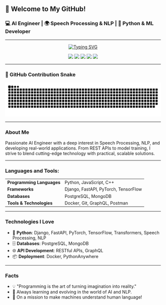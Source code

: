 ## 👋 Welcome to My GitHub!
### 💻 AI Engineer | 🌍 Speech Processing & NLP  | 🚀 Python & ML Developer

---

<p align="center">
  <a href="https://git.io/typing-svg">
    <img src="https://readme-typing-svg.demolab.com?font=Fira+Code&color=%2336BCF7&size=25&duration=3000&pause=500&center=true&vCenter=true&width=1000&lines=Hi+👋,+Friends!;My+name+is+Shymaa+Medhat.;I'm+an+AI+Engineer+and+Machine+Learning+Developer." alt="Typing SVG" />
  </a>
</p>

<p align="center">
  <a href="https://github.com/Shymaa2611"><img src="https://img.shields.io/badge/GitHub-0e75b6?style=for-the-badge&logo=github&logoColor=white"></a>
  <a href="https://www.linkedin.com/in/shymaa-medhat-4104b0289"><img src="https://img.shields.io/badge/LinkedIn-0e75b6?style=for-the-badge&logo=linkedin&logoColor=white"></a>
  <a href="https://www.facebook.com/shaymaa.madhetahmed"><img src="https://img.shields.io/badge/Facebook-0e75b6?style=for-the-badge&logo=facebook&logoColor=white"></a>
  <a href="https://www.instagram.com/shaymaamadhetahmed"><img src="https://img.shields.io/badge/Instagram-0e75b6?style=for-the-badge&logo=instagram&logoColor=white"></a>
  <a href="https://drive.google.com/file/d/1YN8eXd4_ow11XRQYCqvIgMaYbP8uvZnE/view?usp=drive_link"><img src="https://img.shields.io/badge/Resume-CV-0e75b6?style=for-the-badge&logo=googledrive&logoColor=white"></a>
</p>

---

### 🐍 GitHub Contribution Snake
<img src="https://raw.githubusercontent.com/platane/snk/output/github-contribution-grid-snake.svg" alt="Snake animation" />

---

### About Me
Passionate AI Engineer with a deep interest in Speech Processing, NLP, and developing real-world applications. From REST APIs to model training, I strive to blend cutting-edge technology with practical, scalable solutions.

---

<h3 align="left">Languages and Tools:</h3>
<table>
  <tr>
    <td><b>Programming Languages</b></td>
    <td>Python, JavaScript, C++</td>
  </tr>
  <tr>
    <td><b>Frameworks</b></td>
    <td>Django, FastAPI, PyTorch, TensorFlow</td>
  </tr>
  <tr>
    <td><b>Databases</b></td>
    <td>PostgreSQL, MongoDB</td>
  </tr>
  <tr>
    <td><b>Tools & Technologies</b></td>
    <td>Docker, Git, GraphQL, Postman</td>
  </tr>
</table>

---

### Technologies I Love

- 🐍 **Python**: Django, FastAPI, PyTorch, TensorFlow, Transformers, Speech Processing, NLP
- 🗄️ **Databases**: PostgreSQL, MongoDB
- 🌐 **API Development**: RESTful APIs, GraphQL
- 📦 **Deployment**: Docker, PythonAnywhere

---

### Facts

- 💡 "Programming is the art of turning imagination into reality."
- 🌱 Always learning and evolving in the world of AI and NLP.
- 🚀 On a mission to make machines understand human language!



